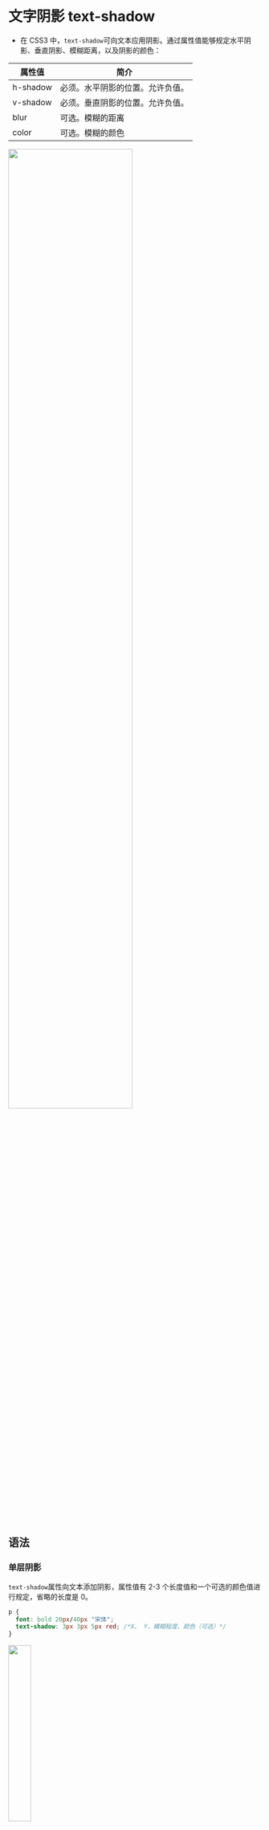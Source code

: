 # 文字阴影 text-shadow

- 在 CSS3 中，`text-shadow`可向文本应用阴影。通过属性值能够规定水平阴影、垂直阴影、模糊距离，以及阴影的颜色：

| 属性值   | 简介                             |
| -------- | -------------------------------- |
| h-shadow | 必须。水平阴影的位置。允许负值。 |
| v-shadow | 必须。垂直阴影的位置。允许负值。 |
| blur     | 可选。模糊的距离                 |
| color    | 可选。模糊的颜色                 |

<img src="/images/CSS3/009.png" style="width: 70%; display: block; margin: 0 ;">

## 语法

### 单层阴影

`text-shadow`属性向文本添加阴影，属性值有 2-3 个长度值和一个可选的颜色值进行规定，省略的长度是 0。

```css
p {
  font: bold 20px/40px "宋体";
  text-shadow: 3px 3px 5px red; /*X、 Y、模糊程度、颜色（可选）*/
}
```

<img src="/images/CSS3/010.png" style="width: 30%; display: block; margin: 0 ;">

### 多层阴影

`text-shadow`属性也可以向文本添加多个阴影，逗号分隔多个阴影的属性值。
::: warning 注意
多层阴影中，先写的阴影压盖在后写的阴影上。
:::

```css
h1 {
  font: bold 20px/40px "宋体";
  text-shadow: 3px 3px 3px #ff0000, 6px 6px 3px #00ff00, 9px 9px 3px #0000ff;
}
```
<img src="/images/CSS3/011.png" style="width: 30%; display: block; margin: 0 ;">

